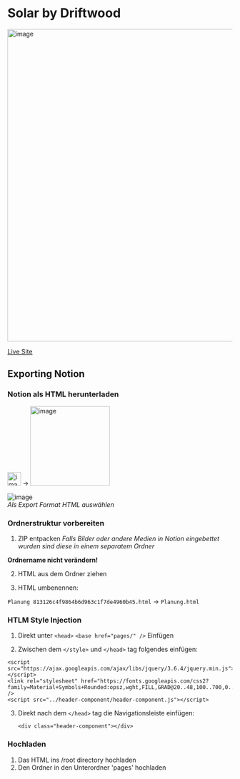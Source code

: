 # Solar by Driftwood

<img width="700" alt="image" src="https://github.com/TomDriftwood/driftwood-solar/assets/85313672/45f10574-21d7-4def-bde5-87200d8b120e">

[Live Site](https://tomdriftwood.github.io/driftwood-solar)


## Exporting Notion
### Notion als HTML herunterladen
<img width="30" alt="image" src="https://github.com/TomDriftwood/driftwood-solar/assets/85313672/80172c61-6811-4c1e-87bc-8f7f9da0120a"> → <img width="178" alt="image" src="https://github.com/TomDriftwood/driftwood-solar/assets/85313672/d262d649-bddd-434f-918a-de89d4595656">

<img alt="image" src="https://github.com/TomDriftwood/driftwood-solar/assets/85313672/29065b32-3801-4d6a-98f6-74d38691f02e"><br>
_Als Export Format HTML auswählen_

### Ordnerstruktur vorbereiten
1. ZIP entpacken
_Falls Bilder oder andere Medien in Notion eingebettet wurden sind diese in einem separatem Ordner_

**Ordnername nicht verändern!**

2. HTML aus dem Ordner ziehen

3. HTML umbenennen:

  `Planung 813126c4f9864b6d963c1f7de4960b45.html` → `Planung.html`

### HTLM Style Injection
1. Direkt unter `<head>`
`<base href="pages/" />` Einfügen

2. Zwischen dem  `</style>` und `</head>` tag folgendes einfügen:
  ``` 
  <script src="https://ajax.googleapis.com/ajax/libs/jquery/3.6.4/jquery.min.js"></script>
  <link rel="stylesheet" href="https://fonts.googleapis.com/css2?family=Material+Symbols+Rounded:opsz,wght,FILL,GRAD@20..48,100..700,0..1,-50..200" />
  <script src="../header-component/header-component.js"></script>
  ```

3. Direkt nach dem `</head>` tag die Navigationsleiste einfügen:
   
   `<div class="header-component"></div>`

### Hochladen
1. Das HTML ins /root directory hochladen
2. Den Ordner in den Unterordner 'pages' hochladen
